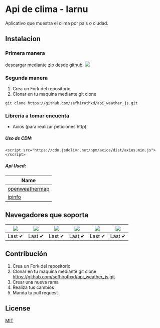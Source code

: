 # Api de clima - larnu

Aplicativo que muestra el clima por pais o ciudad.

## Instalacion

### Primera manera

descargar mediante zip desde github.
![](https://res.cloudinary.com/skillien/image/upload/v1658457672/descargar-githubperfil_st1cbk.png)

### Segunda manera

1. Crea un Fork del repositorio
2. Clonar en tu maquina mediante git clone

`git clone https://github.com/sefhirothxd/api_weather_js.git`

### Libreria a tomar encuenta

- Axios (para realizar peticiones http)

##### Uso de CDN:

`<script src="https://cdn.jsdelivr.net/npm/axios/dist/axios.min.js"></script>`

##### Api Used:

| Name                                 |
| ------------------------------------ |
| [openweathermap](openweathermap.org) |
| [ipinfo](ipinfo.io)                  |

## Navegadores que soporta

| ![](https://raw.githubusercontent.com/alrra/browser-logos/main/src/chrome/chrome_48x48.png) | ![](https://raw.githubusercontent.com/alrra/browser-logos/main/src/firefox/firefox_48x48.png) | ![](https://raw.githubusercontent.com/alrra/browser-logos/main/src/safari/safari_48x48.png) | ![](https://raw.githubusercontent.com/alrra/browser-logos/main/src/opera/opera_48x48.png) | ![](https://raw.githubusercontent.com/alrra/browser-logos/main/src/edge/edge_48x48.png) | ![](https://raw.githubusercontent.com/alrra/browser-logos/master/src/archive/internet-explorer_9-11/internet-explorer_9-11_48x48.png) |
| ------------------------------------------------------------------------------------------- | --------------------------------------------------------------------------------------------- | ------------------------------------------------------------------------------------------- | ----------------------------------------------------------------------------------------- | --------------------------------------------------------------------------------------- | ------------------------------------------------------------------------------------------------------------------------------------- |
| Last ✔                                                                                      | Last ✔                                                                                        | Last ✔                                                                                      | Last ✔                                                                                    | Last ✔                                                                                  | Last ✔                                                                                                                                |

## Contribución

1. Crea un Fork del repositorio
2. Clonar en tu maquina mediante git clone https://github.com/sefhirothxd/api_weather_js.git
3. Crear una nueva rama
4. Realiza tus cambios
5. Manda tu pull request

## License

[MIT](https://choosealicense.com/licenses/mit/)
